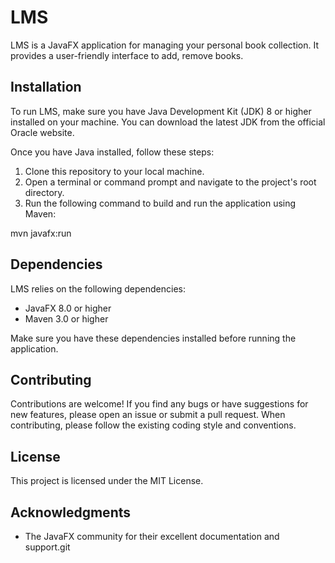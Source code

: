 # LMS

LMS is a JavaFX application for managing your personal book collection. It provides a user-friendly interface to add, remove books.
## Installation

To run LMS, make sure you have Java Development Kit (JDK) 8 or higher installed on your machine. You can download the latest JDK from the official Oracle website.

Once you have Java installed, follow these steps:

1. Clone this repository to your local machine.
2. Open a terminal or command prompt and navigate to the project's root directory.
3. Run the following command to build and run the application using Maven:


mvn javafx:run

## Dependencies

LMS relies on the following dependencies:

- JavaFX 8.0 or higher
- Maven 3.0 or higher

Make sure you have these dependencies installed before running the application.

## Contributing

Contributions are welcome! If you find any bugs or have suggestions for new features, please open an issue or submit a pull request. When contributing, please follow the existing coding style and conventions.

## License

This project is licensed under the MIT License.

## Acknowledgments

- The JavaFX community for their excellent documentation and support.git 